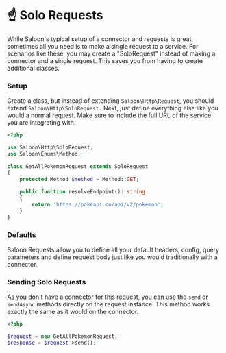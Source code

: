 # ☝ Solo Requests

While Saloon's typical setup of a connector and requests is great, sometimes all you need is to make a single request to a service. For scenarios like these, you may create a "SoloRequest" instead of making a connector and a single request. This saves you from having to create additional classes.&#x20;

### Setup

Create a class, but instead of extending `Saloon\Http\Request`, you should extend `Saloon\Http\SoloRequest.` Next, just define everything else like you would a normal request. Make sure to include the full URL of the service you are integrating with.

```php
<?php

use Saloon\Http\SoloRequest;
use Saloon\Enums\Method;

class GetAllPokemonRequest extends SoloRequest
{
    protected Method $method = Method::GET;
    
    public function resolveEndpoint(): string
    {
        return 'https://pokeapi.co/api/v2/pokemon';
    }
}
```

### Defaults

Saloon Requests allow you to define all your default headers, config, query parameters and define request body just like you would traditionally with a connector.

### Sending Solo Requests

As you don't have a connector for this request, you can use the `send` or `sendAsync`  methods directly on the request instance. This method works exactly the same as it would on the connector.&#x20;

```php
<?php

$request = new GetAllPokemonRequest;
$response = $request->send();
```
